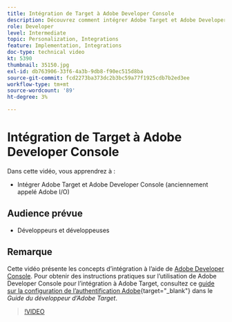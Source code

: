 ```yaml
---
title: Intégration de Target à Adobe Developer Console
description: Découvrez comment intégrer Adobe Target et Adobe Developer Console.
role: Developer
level: Intermediate
topic: Personalization, Integrations
feature: Implementation, Integrations
doc-type: technical video
kt: 5390
thumbnail: 35150.jpg
exl-id: db763906-33f6-4a3b-9db8-f90ec515d8ba
source-git-commit: fcd2273ba373dc2b3bc59a77f1925cdb7b2ed3ee
workflow-type: tm+mt
source-wordcount: '89'
ht-degree: 3%

---
```


# Intégration de Target à Adobe Developer Console

Dans cette vidéo, vous apprendrez à :

* Intégrer Adobe Target et Adobe Developer Console (anciennement appelé Adobe I/O)

## Audience prévue

* Développeurs et développeuses

## Remarque

Cette vidéo présente les concepts d’intégration à l’aide de [Adobe Developer Console](https://developer.adobe.com/developer-console/). Pour obtenir des instructions pratiques sur l’utilisation de Adobe Developer Console pour l’intégration à Adobe Target, consultez ce [guide sur la configuration de l’authentification Adobe](https://experienceleague.adobe.com/docs/target-dev/developer/api/configure-authentication.html?lang=fr){target="_blank"} dans le *Guide du développeur d’Adobe Target*.

>[!VIDEO](https://video.tv.adobe.com/v/35150/?quality=12)
